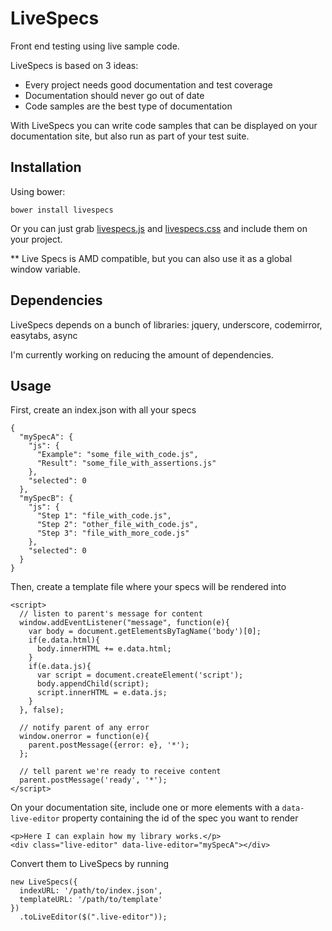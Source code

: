 # LiveSpecs
Front end testing using live sample code.

LiveSpecs is based on 3 ideas:
- Every project needs good documentation and test coverage
- Documentation should never go out of date
- Code samples are the best type of documentation

With LiveSpecs you can write code samples that can be displayed on your documentation site, but also run as part of your test suite.

## Installation
Using bower:
```
bower install livespecs
```

Or you can just grab [livespecs.js](https://raw.githubusercontent.com/alexishevia/LiveSpecs/master/livespecs.js) and [livespecs.css](https://raw.githubusercontent.com/alexishevia/LiveSpecs/master/livespecs.css) and include them on your project.

** Live Specs is AMD compatible, but you can also use it as a global window variable.

## Dependencies
LiveSpecs depends on a bunch of libraries:
jquery, underscore, codemirror, easytabs, async

I'm currently working on reducing the amount of dependencies.

## Usage
First, create an index.json with all your specs
```
{
  "mySpecA": {
    "js": {
      "Example": "some_file_with_code.js",
      "Result": "some_file_with_assertions.js"
    },
    "selected": 0
  },
  "mySpecB": {
    "js": {
      "Step 1": "file_with_code.js",
      "Step 2": "other_file_with_code.js",
      "Step 3": "file_with_more_code.js"
    },
    "selected": 0
  }
}
```

Then, create a template file where your specs will be rendered into
```
<script>
  // listen to parent's message for content
  window.addEventListener("message", function(e){
    var body = document.getElementsByTagName('body')[0];
    if(e.data.html){
      body.innerHTML += e.data.html;
    }
    if(e.data.js){
      var script = document.createElement('script');
      body.appendChild(script);
      script.innerHTML = e.data.js;
    }
  }, false);

  // notify parent of any error
  window.onerror = function(e){
    parent.postMessage({error: e}, '*');
  };

  // tell parent we're ready to receive content
  parent.postMessage('ready', '*');
</script>
```

On your documentation site, include one or more elements with a `data-live-editor` property containing the id of the spec you want to render
```
<p>Here I can explain how my library works.</p>
<div class="live-editor" data-live-editor="mySpecA"></div>
```

Convert them to LiveSpecs by running
```
new LiveSpecs({
  indexURL: '/path/to/index.json',
  templateURL: '/path/to/template'
})
  .toLiveEditor($(".live-editor"));
```
